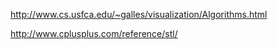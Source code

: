 http://www.cs.usfca.edu/~galles/visualization/Algorithms.html

http://www.cplusplus.com/reference/stl/